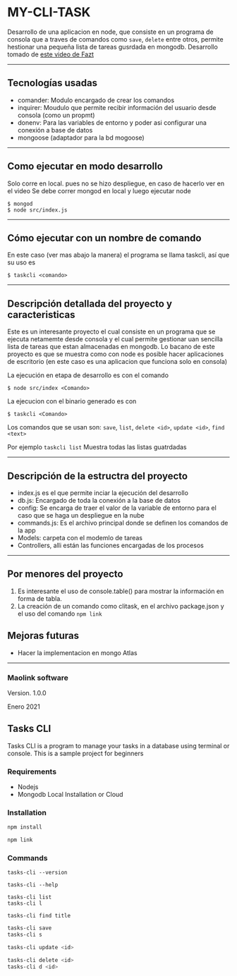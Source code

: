 # MY-CLI-TASK
Desarrollo de una aplicacion en node, que consiste en un programa de consola que a traves de comandos como `save`, `delete` entre otros, permite hestionar una pequeña lista de tareas gusrdada en mongodb. Desarrollo tomado de [este video de Fazt][video de fazt]
***

## Tecnologías usadas
- comander: Modulo encargado de crear los comandos
- inquirer: Moudulo que permite recibir información del usuario desde consola (como un propmt)
- donenv: Para las variables de entorno y poder asi configurar una conexión a base de datos
- mongoose (adaptador para la bd mogoose)


***
## Como ejecutar en modo desarrollo
Solo corre en local. pues no se hizo despliegue, en caso de hacerlo ver en el video
Se debe correr mongod en local y luego ejecutar node
```
$ mongod
$ node src/index.js
```
***
## Cómo ejecutar con un nombre de comando
En este caso (ver mas abajo la manera) el programa se llama taskcli, así que su uso es
```
$ taskcli <comando>
```

***
## Descripción detallada del proyecto y caracteristicas
Este es un interesante proyecto el cual consiste en un programa que se ejecuta netamemte desde consola y el cual permite gestionar uan sencilla lista de tareas que estan almacenadas en mongodb. Lo bacano de este proyecto es que se muestra como con node es posible hacer aplicaciones de escritorio (en este caso es una aplicacion que funciona solo en consola)

La ejecución en etapa de desarrollo es con el comando
```
$ node src/index <Comando>
```
La ejecucion con el binario generado es con 
```
$ taskcli <Comando>
```
Los comandos que se usan son: `save`, `list`, `delete <id>`, `update <id>`, `find <text>` 

Por ejemplo 
`taskcli list` Muestra todas las listas guatrdadas

***
## Descripción de la estructra del proyecto
- index.js es el que permite inciar la ejecución del desarrollo
- db.js: Encargado de toda la conexión a la base de datos
- config: Se encarga de traer el valor de la variable de entorno para el caso que se haga un despliegue en la nube
- commands.js: Es el archivo principal donde se definen los comandos de la app
- Models: carpeta con el modemlo de tareas
- Controllers, alli están las funciones encargadas de los procesos

*** 
## Por menores del proyecto
1. Es interesante el uso de console.table() para mostrar la información en forma de tabla.
2. La creación de un comando como clitask, en el archivo package.json y el uso del comando `npm link`


## Mejoras futuras
-   Hacer la implementacion en mongo Atlas
***
### Maolink software
Version. 1.0.0

Enero 2021



[video de fazt]:<https://www.youtube.com/watch?v=tjqrtXU3V6M&t=2499s>










## Tasks CLI

Tasks CLI is a program to manage your tasks in a database using terminal or console. This is a sample project for beginners

### Requirements

- Nodejs
- Mongodb Local Installation or Cloud

### Installation

```sh
npm install
```

```sh
npm link
```

### Commands

```
tasks-cli --version
```

```
tasks-cli --help
```

```
tasks-cli list
tasks-cli l
```

```
tasks-cli find title
```

```sh
tasks-cli save
tasks-cli s
```

```sh
tasks-cli update <id>
```

```sh
tasks-cli delete <id>
tasks-cli d <id>
```
